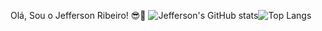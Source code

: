 Olá, Sou o Jefferson Ribeiro! 😎👋
![Jefferson's GitHub stats](https://github-readme-stats.vercel.app/api?username=jeffersonribeiro&show_icons=true&title_color=ff4c4c&icon_color=ff4c4c&text_color=eaeaea&bg_color=000000)![Top Langs](https://github-readme-stats.vercel.app/api/top-langs/?username=jeffersonribeiro&layout=compact&theme=red)
